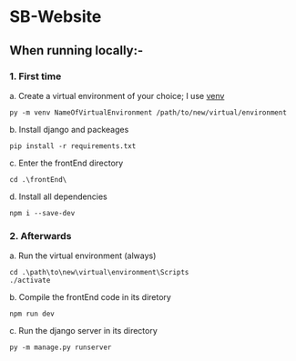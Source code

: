 # SB-Website

## When running locally:-

### 1. First time

a. Create a virtual environment of your choice; I use [venv](https://docs.python.org/3/tutorial/venv.html)

``` shell
py -m venv NameOfVirtualEnvironment /path/to/new/virtual/environment 
```

b. Install django and packeages

``` shell
pip install -r requirements.txt

```

c. Enter the frontEnd directory

``` shell
cd .\frontEnd\
```

d. Install all dependencies

``` shell
npm i --save-dev
```

### 2. Afterwards

a. Run the virtual environment (always)

``` shell
cd .\path\to\new\virtual\environment\Scripts
./activate
```

b. Compile the frontEnd code in its diretory

``` shell
npm run dev
```

c. Run the django server in its directory

``` shell
py -m manage.py runserver
```

